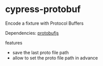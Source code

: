# cypress-protobuf
Encode a fixture with Protocol Buffers

Dependencies: [protobufjs](https://github.com/dcodeIO/ProtoBuf.js/)

features

- save the last proto file path
- allow to set the proto file path in advance
